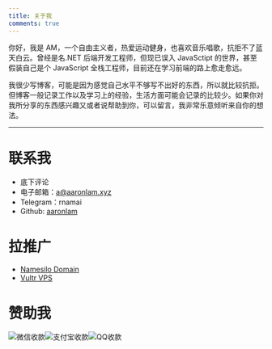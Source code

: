 ```yaml
---
title: 关于我
comments: true
---
```


你好，我是 AM，一个自由主义者，热爱运动健身，也喜欢音乐唱歌，抗拒不了蓝天白云。曾经是名.NET 后端开发工程师，但现已误入 JavaSctipt 的世界，甚至假装自己是个 JavaScript 全栈工程师，目前还在学习前端的路上愈走愈远。

我很少写博客，可能是因为感觉自己水平不够写不出好的东西，所以就比较抗拒。但博客一般记录工作以及学习上的经验，生活方面可能会记录的比较少。如果你对我所分享的东西感兴趣又或者说帮助到你，可以留言，我非常乐意倾听来自你的想法。

---

# 联系我

- 底下评论
- 电子邮箱：[a@aaronlam.xyz](mailto://a@aaronlam.xyz)
- Telegram：rnamai
- Github: [aaronlam](https://github.com/aaronlam)

# 拉推广

- [Namesilo Domain](https://www.namesilo.com/register.php?rid=ee62476we)
- [Vultr VPS](https://www.vultr.com/?ref=6902477)

# 赞助我

<style>
#about-sponsor {
    margin-top: 10px;
    display: flex;
    flex-direction: row;
    justify-content: flex-start;
}

#about-sponsor a {
    margin: 5px;
    border-bottom: none;
}

#about-sponsor img {
    
}
</style>
<div id="about-sponsor">
    <img alt="微信收款" src="https://cdn.jsdelivr.net/gh/aaronlam/imghosting/20201028183825.png">
    <img alt="支付宝收款" src="https://cdn.jsdelivr.net/gh/aaronlam/imghosting/20201028183824.png">
    <img alt="QQ收款" src="https://cdn.jsdelivr.net/gh/aaronlam/imghosting/20201028204840.png">
<div>
